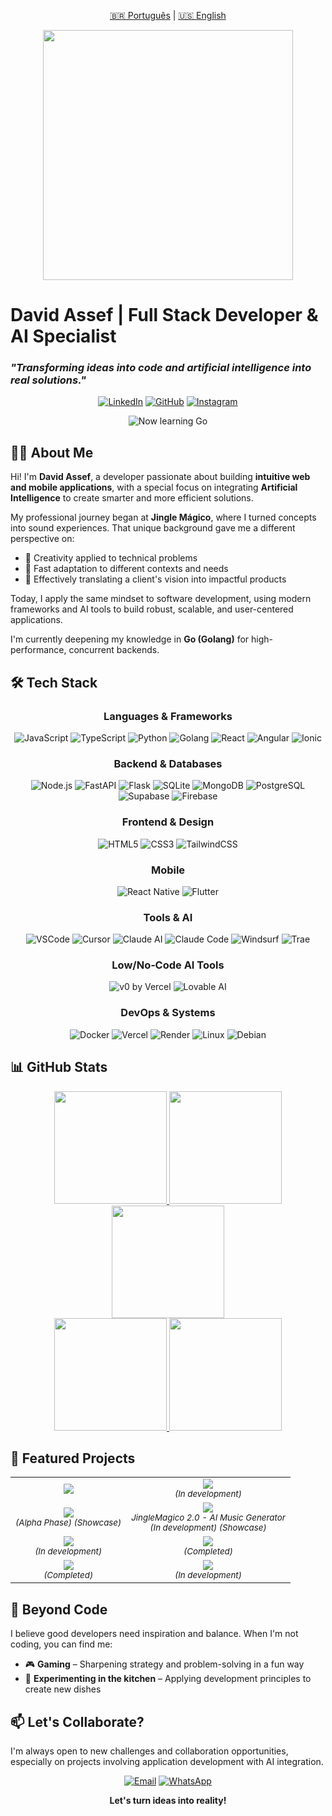 <p align="center">
  <a href="README.md">🇧🇷 Português</a> |
  <a href="README_EN.md">🇺🇸 English</a>
</p>

<p align="center">
  <img src="https://media.giphy.com/media/qgQUggAC3Pfv687qPC/giphy.gif" width="400">
</p>

# David Assef | Full Stack Developer & AI Specialist

### _"Transforming ideas into code and artificial intelligence into real solutions."_

<div align="center">

  [![LinkedIn](https://img.shields.io/badge/-LinkedIn-0077B5?style=for-the-badge&logo=linkedin&logoColor=white)](https://www.linkedin.com/in/david-assef-carneiro-2a2891b9/)
  [![GitHub](https://img.shields.io/badge/-Github-181717?style=for-the-badge&logo=github&logoColor=white)](https://github.com/davidassef)
  [![Instagram](https://img.shields.io/badge/-Instagram-E4405F?style=for-the-badge&logo=instagram&logoColor=white)](https://www.instagram.com/davidassef/)

</div>

<p align="center">
  <img src="https://img.shields.io/badge/Now_learning-Go-00ADD8?style=for-the-badge&logo=go&logoColor=white" alt="Now learning Go" />
</p>

## 👨‍💻 About Me

Hi! I'm **David Assef**, a developer passionate about building **intuitive web and mobile applications**, with a special focus on integrating **Artificial Intelligence** to create smarter and more efficient solutions.

My professional journey began at **Jingle Mágico**, where I turned concepts into sound experiences. That unique background gave me a different perspective on:
- 🎯 Creativity applied to technical problems
- 🔄 Fast adaptation to different contexts and needs
- 🤝 Effectively translating a client's vision into impactful products

Today, I apply the same mindset to software development, using modern frameworks and AI tools to build robust, scalable, and user-centered applications.

I'm currently deepening my knowledge in <strong>Go (Golang)</strong> for high-performance, concurrent backends.

## 🛠️ Tech Stack

<div align="center">
  <h3>Languages & Frameworks</h3>
  <img src="https://img.shields.io/badge/JavaScript-F7DF1E?style=for-the-badge&logo=javascript&logoColor=black" alt="JavaScript" />
  <img src="https://img.shields.io/badge/TypeScript-3178C6?style=for-the-badge&logo=typescript&logoColor=white" alt="TypeScript" />
  <img src="https://img.shields.io/badge/Python-3776AB?style=for-the-badge&logo=python&logoColor=white" alt="Python" />
  <img src="https://img.shields.io/badge/Go-00ADD8?style=for-the-badge&logo=go&logoColor=white" alt="Golang" />
  <img src="https://img.shields.io/badge/React-61DAFB?style=for-the-badge&logo=react&logoColor=black" alt="React" />
  <img src="https://img.shields.io/badge/Angular-DD0031?style=for-the-badge&logo=angular&logoColor=white" alt="Angular" />
  <img src="https://img.shields.io/badge/Ionic-3880FF?style=for-the-badge&logo=ionic&logoColor=white" alt="Ionic" />

  <h3>Backend & Databases</h3>
  <img src="https://img.shields.io/badge/Node.js-339933?style=for-the-badge&logo=nodedotjs&logoColor=white" alt="Node.js" />
  <img src="https://img.shields.io/badge/FastAPI-009688?style=for-the-badge&logo=fastapi&logoColor=white" alt="FastAPI" />
  <img src="https://img.shields.io/badge/Flask-000000?style=for-the-badge&logo=flask&logoColor=white" alt="Flask" />
  <img src="https://img.shields.io/badge/SQLite-003B57?style=for-the-badge&logo=sqlite&logoColor=white" alt="SQLite" />
  <img src="https://img.shields.io/badge/MongoDB-47A248?style=for-the-badge&logo=mongodb&logoColor=white" alt="MongoDB" />
  <img src="https://img.shields.io/badge/PostgreSQL-4169E1?style=for-the-badge&logo=postgresql&logoColor=white" alt="PostgreSQL" />
  <img src="https://img.shields.io/badge/Supabase-3ECF8E?style=for-the-badge&logo=supabase&logoColor=white" alt="Supabase" />
  <img src="https://img.shields.io/badge/Firebase-FFCA28?style=for-the-badge&logo=firebase&logoColor=black" alt="Firebase" />

  <h3>Frontend & Design</h3>
  <img src="https://img.shields.io/badge/HTML5-E34F26?style=for-the-badge&logo=html5&logoColor=white" alt="HTML5" />
  <img src="https://img.shields.io/badge/CSS3-1572B6?style=for-the-badge&logo=css3&logoColor=white" alt="CSS3" />
  <img src="https://img.shields.io/badge/TailwindCSS-06B6D4?style=for-the-badge&logo=tailwindcss&logoColor=white" alt="TailwindCSS" />

  <h3>Mobile</h3>
  <img src="https://img.shields.io/badge/React_Native-61DAFB?style=for-the-badge&logo=react&logoColor=black" alt="React Native" />
  <img src="https://img.shields.io/badge/Flutter-02569B?style=for-the-badge&logo=flutter&logoColor=white" alt="Flutter" />

  <h3>Tools & AI</h3>
  <img src="https://img.shields.io/badge/VS_Code-007ACC?style=for-the-badge&logo=visual-studio-code&logoColor=white" alt="VSCode" />
  <img src="https://img.shields.io/badge/Cursor-000000?style=for-the-badge&logo=cursor&logoColor=white" alt="Cursor" />
  <img src="https://img.shields.io/badge/Claude_AI-D97757?style=for-the-badge&logo=anthropic&logoColor=white" alt="Claude AI" />
  <img src="https://img.shields.io/badge/Claude_Code-000000?style=for-the-badge&logo=anthropic&logoColor=white" alt="Claude Code" />
  <img src="https://img.shields.io/badge/Windsurf-5A3FFF?style=for-the-badge&logo=codeium&logoColor=white" alt="Windsurf" />
  <img src="https://img.shields.io/badge/Trae-444444?style=for-the-badge" alt="Trae" />

  <h3>Low/No‑Code AI Tools</h3>
  <img src="https://img.shields.io/badge/v0%20by%20Vercel-000000?style=for-the-badge&logo=vercel&logoColor=white" alt="v0 by Vercel" />
  <img src="https://img.shields.io/badge/Lovable_AI-FF4D6D?style=for-the-badge" alt="Lovable AI" />

  <h3>DevOps & Systems</h3>
  <img src="https://img.shields.io/badge/Docker-2496ED?style=for-the-badge&logo=docker&logoColor=white" alt="Docker" />
  <img src="https://img.shields.io/badge/Vercel-000000?style=for-the-badge&logo=vercel&logoColor=white" alt="Vercel" />
  <img src="https://img.shields.io/badge/Render-46E3B7?style=for-the-badge&logo=render&logoColor=white" alt="Render" />
  <img src="https://img.shields.io/badge/Linux-FCC624?style=for-the-badge&logo=linux&logoColor=black" alt="Linux" />
  <img src="https://img.shields.io/badge/Debian-A81D33?style=for-the-badge&logo=debian&logoColor=white" alt="Debian" />
</div>

## 📊 GitHub Stats

<div align="center">
  <a href="https://github.com/davidassef">
    <img height="180em" src="https://github-profile-summary-cards.vercel.app/api/cards/stats?username=davidassef&theme=tokyonight" />
    <img height="180em" src="https://github-profile-summary-cards.vercel.app/api/cards/productive-time?username=davidassef&theme=tokyonight" />
  </a>
</div>

<div align="center">
  <a href="https://github.com/davidassef">
    <img height="180em" src="https://github-profile-summary-cards.vercel.app/api/cards/profile-details?username=davidassef&theme=tokyonight" />
  </a>
</div>

<div align="center">
  <a href="https://github.com/davidassef">
    <img height="180em" src="https://github-profile-summary-cards.vercel.app/api/cards/repos-per-language?username=davidassef&theme=tokyonight" />
    <img height="180em" src="https://github-profile-summary-cards.vercel.app/api/cards/most-commit-language?username=davidassef&theme=tokyonight" />
  </a>
</div>

## 🚀 Featured Projects

<div align="center">
  <table>
    <tr>
      <td align="center">
        <a href="https://github.com/davidassef/PokeApi">
          <img src="https://github-readme-stats.vercel.app/api/pin/?username=davidassef&repo=PokeApi&theme=tokyonight" />
        </a>
      </td>
      <td align="center">
        <a href="https://github.com/davidassef/Autonomo_Control">
          <img src="https://github-readme-stats.vercel.app/api/pin/?username=davidassef&repo=Autonomo_Control&theme=tokyonight" />
        </a>
        <br/><sub><em>(In development)</em></sub>
      </td>
    </tr>
    <tr>
      <td align="center">
        <a href="https://github.com/davidassef/ReciboFast">
          <img src="https://github-readme-stats.vercel.app/api/pin/?username=davidassef&repo=ReciboFast&theme=tokyonight" />
        </a>
        <br/><sub><em>(Alpha Phase) (Showcase)</em></sub>
      </td>
      <td align="center">
        <a href="https://www.jinglemagico.com.br">
          <img src="https://github-readme-stats.vercel.app/api/pin/?username=davidassef&repo=JingleMagico&theme=tokyonight" />
        </a>
        <br/><sub><em>JingleMagico 2.0 - AI Music Generator</em></sub>
        <br/><sub><em>(In development) (Showcase)</em></sub>
      </td>
    </tr>
    <tr>
      <td align="center">
        <a href="https://github.com/davidassef/ShowPortfolio">
          <img src="https://github-readme-stats.vercel.app/api/pin/?username=davidassef&repo=ShowPortfolio&theme=tokyonight" />
        </a>
        <br/><sub><em>(In development)</em></sub>
      </td>
      <td align="center">
        <a href="https://github.com/davidassef/Amazon-Search">
          <img src="https://github-readme-stats.vercel.app/api/pin/?username=davidassef&repo=Amazon-Search&theme=tokyonight" />
        </a>
        <br/><sub><em>(Completed)</em></sub>
      </td>
    </tr>
    <tr>
      <td align="center">
        <a href="https://github.com/davidassef/OMentalista">
          <img src="https://github-readme-stats.vercel.app/api/pin/?username=davidassef&repo=OMentalista&theme=tokyonight" />
        </a>
        <br/><sub><em>(Completed)</em></sub>
      </td>
      <td align="center">
        <a href="https://github.com/davidassef/StudioFlow">
          <img src="https://github-readme-stats.vercel.app/api/pin/?username=davidassef&repo=StudioFlow&theme=tokyonight" />
        </a>
        <br/><sub><em>(In development)</em></sub>
      </td>
    </tr>
  </table>
</div>

## 🌟 Beyond Code

I believe good developers need inspiration and balance. When I'm not coding, you can find me:

- 🎮 **Gaming** – Sharpening strategy and problem-solving in a fun way
- 🍲 **Experimenting in the kitchen** – Applying development principles to create new dishes

## 📫 Let's Collaborate?

I'm always open to new challenges and collaboration opportunities, especially on projects involving application development with AI integration.

<div align="center">

  [![Email](https://img.shields.io/badge/Email-D14836?style=for-the-badge&logo=gmail&logoColor=white)](mailto:davidassef@gmail.com)
  [![WhatsApp](https://img.shields.io/badge/WhatsApp-25D366?style=for-the-badge&logo=whatsapp&logoColor=white)](https://wa.me/5585996642441)

  **Let's turn ideas into reality!**
</div>
